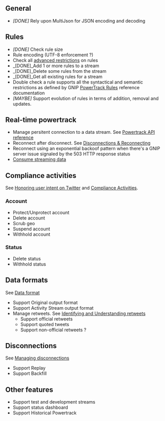 ## General

* _[DONE]_ Rely upon MultiJson for JSON encoding and decoding

## Rules

* _[DONE]_ Check rule size
* Rule encoding (UTF-8 enforcement ?)
* Check all [advanced restrictions](http://support.gnip.com/apis/powertrack/rules.html#Restrictions) on rules
* _[DONE]_Add 1 or more rules to a stream
* _[DONE]_Delete some rules from the stream
* _[DONE]_Get all existing rules for a stream
* Double check a rule supports all the syntactical and semantic restrictions
  as defined by GNIP [PowerTrack Rules](http://support.gnip.com/apis/powertrack/rules.html)
  reference documentation
* _[MAYBE]_ Support evolution of rules in terms of addition, removal and updates.

## Real-time powertrack

* Manage persitent connection to a data stream. See
  [Powertrack API reference](http://support.gnip.com/apis/powertrack/api_reference.html)
* Reconnect after disconnect. See
  [Disconnections & Reconnecting](http://support.gnip.com/apis/consuming_streaming_data.html#Disconnections)
* Reconnect using an exponential backoof pattern when there's a GNIP server issue
  signaled by the 503 HTTP response status
* [Consume streaming data](http://support.gnip.com/apis/consuming_streaming_data.html)

## Compliance activities

See [Honoring user intent on Twitter](http://support.gnip.com/articles/honoring-user-intent-on-twitter.html)
and [Compliance Activities](http://support.gnip.com/sources/twitter/data_format.html#ComplianceActivities).

### Account

* Protect/Unprotect account
* Delete account
* Scrub geo
* Suspend account
* Withhold account

### Status

* Delete status
* Withhold status

## Data formats

See [Data format](http://support.gnip.com/sources/twitter/data_format.html)

* Support Original output format
* Support Activity Stream output format
* Manage retweets. See [Identifying and Understanding retweets](http://support.gnip.com/articles/identifying-and-understanding-retweets.html)
  * Support official retweets
  * Support quoted tweets
  * Support non-official retweets ?

## Disconnections

See [Managing disconnections](http://support.gnip.com/articles/disconnections-explained.html)

* Support Replay
* Support Backfill

## Other features

* Support test and development streams
* Support status dashboard
* Support Historical Powertrack
